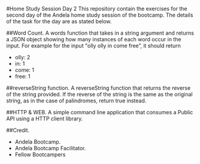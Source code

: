 #Home Study Session Day 2
This repository contain the exercises for the second day of the Andela home study session of the bootcamp. The details of the task for the day are as stated below.

##Word Count.
A words function that takes in a string argument and returns a JSON object showing how many instances of each word occur in the input.
For example for the input "olly olly in come free”, it should return 
* olly: 2
* in: 1
* come: 1
* free: 1


##reverseString function.
A reverseString function that returns the reverse of the string provided. If the reverse of the string is the same as the original string, as in the case of palindromes, return true instead.

##HTTP & WEB.
A simple command line application that consumes a Public API using a HTTP client library.

##Credit.
* Andela Bootcamp.
* Andela Bootcamp Facilitator.
* Fellow Bootcampers
 